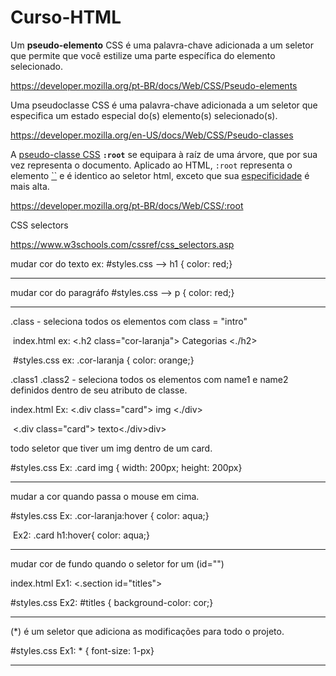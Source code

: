 # Curso-HTML



Um **pseudo-elemento** CSS é uma palavra-chave adicionada a um seletor que permite que você estilize uma parte específica do elemento selecionado.

https://developer.mozilla.org/pt-BR/docs/Web/CSS/Pseudo-elements

Uma pseudoclasse CSS é uma palavra-chave adicionada a um seletor que especifica um estado especial do(s) elemento(s) selecionado(s).

https://developer.mozilla.org/en-US/docs/Web/CSS/Pseudo-classes



A [pseudo-classe CSS](https://developer.mozilla.org/en-US/docs/Web/CSS/Pseudo-classes) **`:root`** se equipara à raíz de uma árvore, que por sua vez representa o documento. Aplicado ao HTML, `:root` representa o elemento [``](https://developer.mozilla.org/pt-BR/docs/Web/HTML/Element/html) e é identico ao seletor html, exceto que sua [especificidade](https://developer.mozilla.org/pt-BR/docs/Web/CSS/Specificity) é mais alta.

https://developer.mozilla.org/pt-BR/docs/Web/CSS/:root

CSS selectors

https://www.w3schools.com/cssref/css_selectors.asp

mudar cor do texto ex: #styles.css --> h1 { color: red;}

------------------------------------------------------------------------------------------------

mudar cor do paragráfo #styles.css --> p { color: red;}

--------------------------------------------------------------------------------------------

.class - seleciona todos os elementos com class = "intro"

​							index.html		ex: <.h2 class="cor-laranja"> Categorias <./h2>

​							#styles.css 		ex: .cor-laranja { color: orange;}

.class1 .class2 - seleciona todos os elementos com name1 e name2 definidos dentro de seu atributo de classe.

index.html Ex: <.div class="card"> img <./div>

​							<.div class="card"> texto<./div>div>

todo seletor que tiver um img dentro de um card.

#styles.css Ex:  .card img { width: 200px; height: 200px}

------------------------------------------------------------------------------------------------------------------------------

mudar a cor quando passa o mouse em cima.

#styles.css Ex: .cor-laranja:hover { color: aqua;}

​					Ex2: .card h1:hover{ color: aqua;}

-------------------------------------------------------------------------------------------------------------------------

mudar cor de fundo quando o seletor for um (id="")

index.html Ex1: <.section id="titles">

#styles.css Ex2: #titles { background-color: cor;}

-------------------------------------------------------------------------------------------------------------------------------------

(*) é um seletor que adiciona as modificações para todo o projeto.

#styles.css Ex1:  * { font-size: 1-px}





----------------------------------------------------------------------------------------------------------------------------------------

